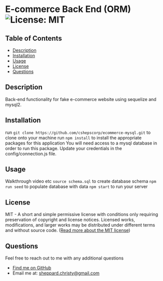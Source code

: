 
  
  # E-commerce Back End (ORM) ![License: MIT](https://img.shields.io/badge/License-MIT-yellow.svg)

  ## Table of Contents
  * [ Description ](#about)
  * [ Installation ](#installation)
  * [ Usage ](#usage)
  * [ License ](#license)
  * [ Questions ](#questions)

  <a name="about"></a>
  ## Description
  Back-end functionality for fake e-commerce website using sequelize and mysql2.

  <a name="installation"></a>
  ## Installation
  run `git clone https://github.com/cshepscorp/ecommerce-mysql.git` to clone onto your machine
  run `npm install` to install the appropriate packages for this application 
  You will need access to a mysql database in order to run this package. Update your credentials in the config/connection.js file.

  <a name="usage"></a>
  ## Usage
  Walkthrough video etc
  `source schema.sql` to create database schema
  `npm run seed` to populate database with data
  `npm start` to run your server 

  <a name="license"></a>
  ## License
  MIT - A short and simple permissive license with conditions only requiring preservation of copyright and license notices. Licensed works, modifications, and larger works may be distributed under different terms and without source code. ([Read more about the MIT license](https://choosealicense.com/licenses/mit/))

  <a name="questions"></a>
  ## Questions
  Feel free to reach out to me with any additional questions
  * [Find me on GitHub](https://github.com/cshepscorp/)
  * Email me at: sheppard.christy@gmail.com
